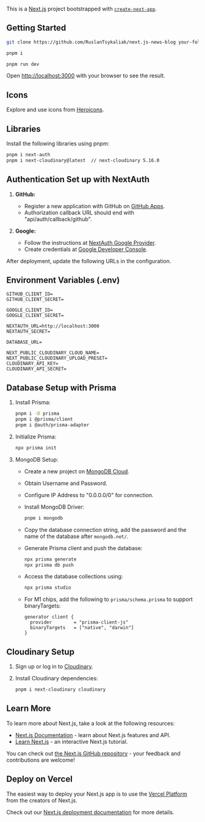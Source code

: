 This is a [Next.js](https://nextjs.org/) project bootstrapped with [`create-next-app`](https://github.com/vercel/next.js/tree/canary/packages/create-next-app).

## Getting Started


```bash
git clone https://github.com/RuslanTsykaliak/next.js-news-blog your-folder
```

```bash
pnpm i
```

```bash
pnpm run dev
```

Open [http://localhost:3000](http://localhost:3000) with your browser to see the result.


## Icons

Explore and use icons from [Heroicons](https://heroicons.com/).

## Libraries

Install the following libraries using pnpm:

```bash
pnpm i next-auth
pnpm i next-cloudinary@latest  // next-cloudinary 5.16.0
```

## Authentication Set up with NextAuth

1. **GitHub:**
   - Register a new application with GitHub on [GitHub Apps](https://github.com/settings/applications/new).
   - Authorization callback URL should end with "api/auth/callback/github".

2. **Google:**
   - Follow the instructions at [NextAuth Google Provider](https://next-auth.js.org/providers/google).
   - Create credentials at [Google Developer Console](https://console.developers.google.com/apis/credentials).

After deployment, update the following URLs in the configuration.

## Environment Variables (.env)

```env
GITHUB_CLIENT_ID=
GITHUB_CLIENT_SECRET=

GOOGLE_CLIENT_ID=
GOOGLE_CLIENT_SECRET=

NEXTAUTH_URL=http://localhost:3000
NEXTAUTH_SECRET=

DATABASE_URL=

NEXT_PUBLIC_CLOUDINARY_CLOUD_NAME=
NEXT_PUBLIC_CLOUDINARY_UPLOAD_PRESET=
CLOUDINARY_API_KEY=
CLOUDINARY_API_SECRET=
```

## Database Setup with Prisma

1. Install Prisma:

   ```bash
   pnpm i -D prisma
   pnpm i @prisma/client
   pnpm i @auth/prisma-adapter
   ```

2. Initialize Prisma:

   ```bash
   npx prisma init
   ```

3. MongoDB Setup:

   - Create a new project on [MongoDB Cloud](https://cloud.mongodb.com/).
   - Obtain Username and Password.
   - Configure IP Address to "0.0.0.0/0" for connection.
   - Install MongoDB Driver:

     ```bash
     pnpm i mongodb
     ```

   - Copy the database connection string, add the password and the name of the database after `mongodb.net/`.
   - Generate Prisma client and push the database:

     ```bash
     npx prisma generate
     npx prisma db push
     ```

   - Access the database collections using:

     ```bash
     npx prisma studio
     ```

   - For M1 chips, add the following to `prisma/schema.prisma` to support binaryTargets:

     ```prisma
     generator client {
       provider        = "prisma-client-js"
       binaryTargets   = ["native", "darwin"]
     }
     ```

## Cloudinary Setup

1. Sign up or log in to [Cloudinary](https://cloudinary.com/).
2. Install Cloudinary dependencies:

   ```bash
   pnpm i next-cloudinary cloudinary
   ```


## Learn More

To learn more about Next.js, take a look at the following resources:

- [Next.js Documentation](https://nextjs.org/docs) - learn about Next.js features and API.
- [Learn Next.js](https://nextjs.org/learn) - an interactive Next.js tutorial.

You can check out [the Next.js GitHub repository](https://github.com/vercel/next.js/) - your feedback and contributions are welcome!

## Deploy on Vercel

The easiest way to deploy your Next.js app is to use the [Vercel Platform](https://vercel.com/new?utm_medium=default-template&filter=next.js&utm_source=create-next-app&utm_campaign=create-next-app-readme) from the creators of Next.js.

Check out our [Next.js deployment documentation](https://nextjs.org/docs/deployment) for more details.
